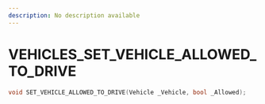 ```yaml
---
description: No description available 
---
```


# VEHICLES\_SET_VEHICLE_ALLOWED_TO_DRIVE

```cpp
void SET_VEHICLE_ALLOWED_TO_DRIVE(Vehicle _Vehicle, bool _Allowed);
```
